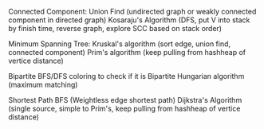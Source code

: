 Connected Component:
Union Find (undirected graph or weakly connected component in directed graph)
Kosaraju's Algorithm (DFS, put V into stack by finish time, reverse graph, explore SCC based on stack order)

Minimum Spanning Tree:
Kruskal's algorithm (sort edge, union find, connected component)
Prim's algorithm (keep pulling from hashheap of vertice distance)

Bipartite
BFS/DFS coloring to check if it is Bipartite
Hungarian algorithm (maximum matching)

Shortest Path
BFS (Weightless edge shortest path)
Dijkstra's Algorithm (single source, simple to Prim's, keep pulling from hashheap of vertice distance)
